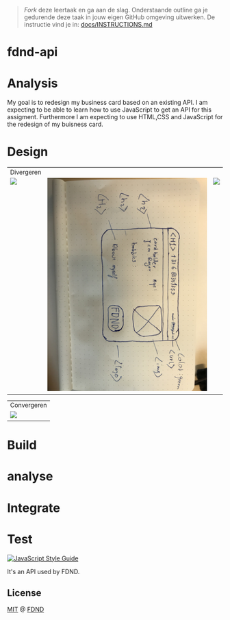 > _Fork_ deze leertaak en ga aan de slag. Onderstaande outline ga je gedurende deze taak in jouw eigen GitHub omgeving uitwerken. De instructie vind je in: [docs/INSTRUCTIONS.md](docs/INSTRUCTIONS.md)

# fdnd-api

# Analysis  
My goal is to redesign my business card based on an existing API.
I am expecting to be able to learn how to use JavaScript to 
get an API for this assigment. Furthermore I am expecting to 
use HTML,CSS and JavaScript for the redesign of my buisness card. 


 
# Design

<table>
  <tr>
    <td>Divergeren</td>
  
  </tr>
  <tr>
    <td valign="top"><img src="/home/jeanroger/Documents/GitHub/connect-your-tribe-fdnd-visitekaartje/IMG_1766.jpg"></td>
    <td valign="top"><img src="IMG_1767.jpg"></td>
    <td valign="top"><img src="screenshots/Screenshot_1582745139.png"></td>
  </tr>
 </table>
 
 <table>
  <tr> <td> Convergeren</td> 
  </tr> 
  
  <tr>     <td valign="top"><img src="screenshots/Screenshot_1582745139.png"></td> </tr>
  </table>
  
  # Build 
  
  # analyse

  # Integrate
  
  # Test 

[![JavaScript Style Guide][javascript-style-guide-badge]][standard]

It's an API used by FDND.

## License

[MIT](LICENSE) @ [FDND][fdnd]

<!-- Definitions -->

[fdnd]: https://fdnd.nl
[javascript-style-guide-badge]: https://img.shields.io/badge/code%20style-standard-brightgreen.svg
[standard]: https://standardjs.com/
